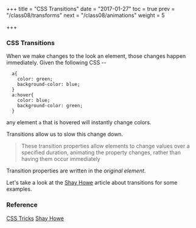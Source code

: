 +++
title = "CSS Transitions"
date = "2017-01-27"
toc = true
prev = "/class08/transforms"
next = "/class08/animations"
weight = 5

+++

### CSS Transitions

When we make changes to the look an element, those changes happen immediately. Given the following CSS --

```
  a{
    color: green;
    background-color: blue;
  }
  a:hover{
    color: blue;
    background-color: green;
  }
```
any element `a` that is hovered will instantly change colors.

Transitions allow us to slow this change down.

> These transition properties allow elements to change values over a specified duration, animating the property changes, rather than having them occur immediately

Transition properties are written in the *original element*.

Let's take a look at the [Shay Howe](http://learn.shayhowe.com/advanced-html-css/transitions-animations/) article about transitions for some examples.


### Reference

[CSS Tricks](https://css-tricks.com/almanac/properties/t/transition/)
[Shay Howe](http://learn.shayhowe.com/advanced-html-css/transitions-animations/)